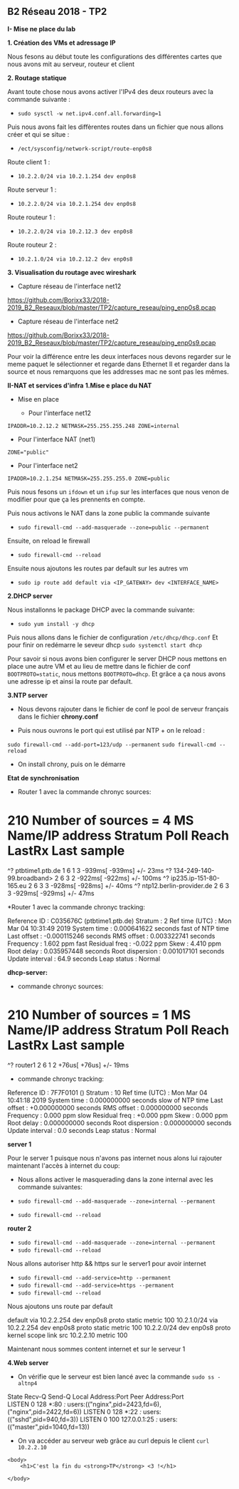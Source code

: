 ## B2 Réseau 2018 - TP2

**I- Mise ne place du lab**

**1. Création des VMs et adressage IP**

Nous fesons au début toute les configurations des différentes cartes que nous avons mit au serveur, routeur et client

**2. Routage statique**

Avant toute chose nous avons activer l'IPv4 des deux routeurs avec la commande suivante :
    
   * ```sudo sysctl -w net.ipv4.conf.all.forwarding=1``` 

Puis nous avons fait les diffèrentes routes dans un fichier que nous allons créer et qui se situe :
    
   * ``/ect/sysconfig/network-script/route-enp0s8``
 
Route client 1 :
    
   * ``10.2.2.0/24 via 10.2.1.254 dev enp0s8``

Route serveur 1 :
    
   * ``10.2.2.0/24 via 10.2.1.254 dev enp0s8``

Route routeur 1 :
    
   * ``10.2.2.0/24 via 10.2.12.3 dev enp0s8``

Route routeur 2 :
    
   * ``10.2.1.0/24 via 10.2.12.2 dev enp0s8``

**3. Visualisation du routage avec wireshark**

   * Capture réseau de l'interface net12

https://github.com/Borixx33/2018-2019_B2_Reseaux/blob/master/TP2/capture_reseau/ping_enp0s8.pcap

* Capture réseau de l'interface net2

https://github.com/Borixx33/2018-2019_B2_Reseaux/blob/master/TP2/capture_reseau/ping_enp0s9.pcap

Pour voir la différence entre les deux interfaces nous devons regarder sur le meme paquet le sélectionner et regarde dans Ethernet II et regarder dans la source et nous remarquons que les addresses mac ne sont pas les mêmes.

**II-NAT et services d'infra**
**1.Mise e place du NAT**
* Mise en place

   * Pour l'interface net12

``IPADDR=10.2.12.2 NETMASK=255.255.255.248 ZONE=internal ``

   * Pour l'interface NAT (net1)

``ZONE="public"``

   * Pour l'interface net2

``IPADDR=10.2.1.254 NETMASK=255.255.255.0 ZONE=public``

Puis nous fesons un ``ifdown`` et un ``ifup`` sur les interfaces que nous venon de modifier pour que ça les prennents en compte.

Puis nous activons le NAT dans la zone public la commande suivante

   * ``sudo firewall-cmd --add-masquerade --zone=public --permanent``

Ensuite, on reload le firewall

   * ``sudo firewall-cmd --reload``

Ensuite nous ajoutons les  routes par default sur les autres vm 
   * ``sudo ip route add default via <IP_GATEWAY> dev <INTERFACE_NAME>``

**2.DHCP server**

Nous installonns le package DHCP avec la commande suivante:
   * ``sudo yum install -y dhcp``

Puis nous allons dans le fichier de configuration ``/etc/dhcp/dhcp.conf``
Et pour  finir on redémarre le seveur dhcp ``sudo systemctl start dhcp``

Pour savoir si nous avons bien configurer le server DHCP nous mettons en place une autre VM et au lieu de mettre dans le fichier de conf ``BOOTPROTO=static``, nous mettons ``BOOTPROTO=dhcp``. Et grâce a ça nous avons une adresse ip et ainsi la route par default.

**3.NTP server**

   * Nous devons rajouter dans le fichier de conf le pool de serveur français dans le fichier **chrony.conf**

   * Puis nous ouvrons le port qui est utilisé par NTP + on le reload :

   ``sudo firewall-cmd --add-port=123/udp --permanent``
   ``sudo firewall-cmd --reload``

   * On install chrony, puis on le démarre 

**Etat de synchronisation**

   * Router 1 avec la commande chronyc sources:

210 Number of sources = 4
MS Name/IP address         Stratum Poll Reach LastRx Last sample               
===============================================================================
^? ptbtime1.ptb.de               1   6     1     3   -939ms[ -939ms] +/-   23ms
^? 134-249-140-99.broadband>     2   6     3     2   -922ms[ -922ms] +/-  100ms
^? ip235.ip-151-80-165.eu        2   6     3     3   -928ms[ -928ms] +/-   40ms
^? ntp12.berlin-provider.de      2   6     3     3   -929ms[ -929ms] +/-   47ms

   *Router 1 avec la commande chronyc tracking:

Reference ID    : C035676C (ptbtime1.ptb.de)
Stratum         : 2
Ref time (UTC)  : Mon Mar 04 10:31:49 2019
System time     : 0.000641622 seconds fast of NTP time
Last offset     : -0.000115246 seconds
RMS offset      : 0.003322741 seconds
Frequency       : 1.602 ppm fast
Residual freq   : -0.022 ppm
Skew            : 4.410 ppm
Root delay      : 0.035957448 seconds
Root dispersion : 0.001017101 seconds
Update interval : 64.9 seconds
Leap status     : Normal

**dhcp-server:**

   * commande chronyc sources:

210 Number of sources = 1
MS Name/IP address         Stratum Poll Reach LastRx Last sample               
===============================================================================
^? router1                       2   6     1     2    +76us[  +76us] +/-   19ms

   * commande chronyc tracking:

Reference ID    : 7F7F0101 ()
Stratum         : 10
Ref time (UTC)  : Mon Mar 04 10:41:18 2019
System time     : 0.000000000 seconds slow of NTP time
Last offset     : +0.000000000 seconds
RMS offset      : 0.000000000 seconds
Frequency       : 0.000 ppm slow
Residual freq   : +0.000 ppm
Skew            : 0.000 ppm
Root delay      : 0.000000000 seconds
Root dispersion : 0.000000000 seconds
Update interval : 0.0 seconds
Leap status     : Normal

**server 1**

Pour le server 1 puisque nous n'avons pas internet nous alons lui rajouter maintenant l'accès à internet du coup:

   * Nous allons activer le masquerading dans la zone internal avec les commande suivantes:

   * ``sudo firewall-cmd --add-masquerade --zone=internal --permanent``
   * ``sudo firewall-cmd --reload``

**router 2**

   * ``sudo firewall-cmd --add-masquerade --zone=internal --permanent``
   * ``sudo firewall-cmd --reload``

Nous allons autoriser http && https sur le server1 pour avoir internet
   * ``sudo firewall-cmd --add-service=http --permanent``
   * ``sudo firewall-cmd --add-service=https --permanent``
   * ``sudo firewall-cmd --reload``

Nous ajoutons uns route par default

default via 10.2.2.254 dev enp0s8 proto static metric 100 
10.2.1.0/24 via 10.2.2.254 dev enp0s8 proto static metric 100 
10.2.2.0/24 dev enp0s8 proto kernel scope link src 10.2.2.10 metric 100 

Maintenant nous sommes content internet et sur le serveur 1


**4.Web server**

   * On vérifie que le serveur est bien lancé avec la commande 
   ``sudo ss -altnp4``

   State       Recv-Q Send-Q Local Address:Port               Peer Address:Port              
LISTEN      0      128      *:80                   *:*                   users:(("nginx",pid=2423,fd=6),("nginx",pid=2422,fd=6))
LISTEN      0      128      *:22                   *:*                   users:(("sshd",pid=940,fd=3))
LISTEN      0      100    127.0.0.1:25                   *:*                   users:(("master",pid=1040,fd=13))

* On va accéder au serveur web grâce au curl depuis le client
   ``curl 10.2.2.10``

   <!DOCTYPE html PUBLIC "-//W3C//DTD XHTML 1.1//EN" "http://www.w3.org/TR/xhtml11/DTD/xhtml11.dtd">

<html xmlns="http://www.w3.org/1999/xhtml" xml:lang="en">
    <head>
        <title>Test Page for the Nginx HTTP Server on Fedora</title>
        <meta http-equiv="Content-Type" content="text/html; charset=UTF-8" />
    </head>

    <body>
        <h1>C'est la fin du <strong>TP</strong> <3 !</h1>

    </body>
</html>